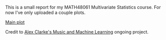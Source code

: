 
This is a small report for my MATH48061 Multivariate Statistics course. For now I've only uploaded a couple plots.

[Main plot](plot_cluster_f.html)



Credit to [Alex Clarke's Music and Machine Learning](https://sites.google.com/view/informationcake/music/machine-learning) ongoing project.
